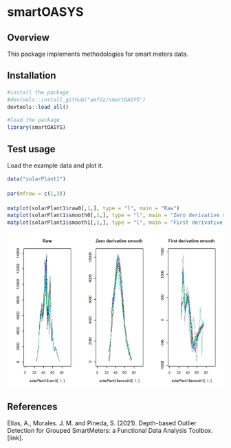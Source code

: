 # smartOASYS

## Overview

This package implements methodologies for smart meters data.

## Installation

``` r
#install the package
#devtools::install_github("aefdz/smartOASYS")
devtools::load_all()
```

``` r
#load the package
library(smartOASYS)
```

## Test usage

Load the example data and plot it.

``` r
data("solarPlant1")

par(mfrow = c(1,3))

matplot(solarPlant1$raw0[,1,], type = "l", main = "Raw")
matplot(solarPlant1$smooth0[,1,], type = "l", main = "Zero derivative smooth")
matplot(solarPlant1$smooth1[,1,], type = "l", main = "First derivative smooth")
```

![](README_files/figure-markdown_github/unnamed-chunk-3-1.png)

## References

Elías, A., Morales. J. M. and Pineda, S. (2021). Depth-based Outlier
Detection for Grouped SmartMeters: a Functional Data Analysis Toolbox.
\[link\]<link>.
